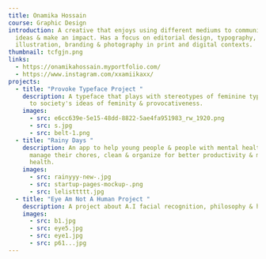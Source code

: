 ```yaml
---
title: Onamika Hossain
course: Graphic Design
introduction: A creative that enjoys using different mediums to communicate
  ideas & make an impact. Has a focus on editorial design, typography,
  illustration, branding & photography in print and digital contexts.
thumbnail: tcfgjn.png
links:
  - https://onamikahossain.myportfolio.com/
  - https://www.instagram.com/xxamiikaxx/
projects:
  - title: "Provoke Typeface Project "
    description: A typeface that plays with stereotypes of feminine type in relation
      to society's ideas of feminity & provocativeness.
    images:
      - src: e6cc639e-5e15-48dd-8822-5ae4fa951983_rw_1920.png
      - src: s.jpg
      - src: belt-1.png
  - title: "Rainy Days "
    description: An app to help young people & people with mental health conditions,
      manage their chores, clean & organize for better productivity & mental
      health.
    images:
      - src: rainyyy-new-.jpg
      - src: startup-pages-mockup-.png
      - src: lelisttttt.jpg
  - title: "Eye Am Not A Human Project "
    description: A project about A.I facial recognition, philosophy & human desires.
    images:
      - src: b1.jpg
      - src: eye5.jpg
      - src: eye1.jpg
      - src: p61...jpg
---
```

